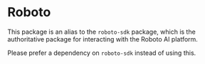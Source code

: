 # Roboto
This package is an alias to the `roboto-sdk` package, which is the authoritative package
for interacting with the Roboto AI platform.

Please prefer a dependency on `roboto-sdk` instead of using this.

